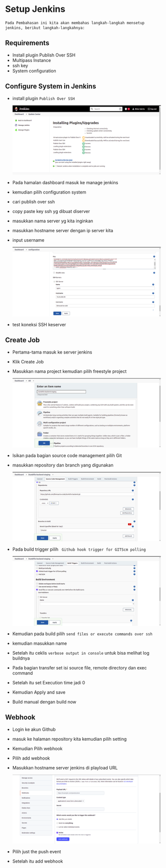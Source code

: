# Setup Jenkins
    Pada Pembahasan ini kita akan membahas langkah-langkah mensetup jenkins, berikut langkah-langkahnya:

## Requirements

 * Install plugin Publish Over SSH
 * Multipass Instance
 * ssh key
 * System configuration

 ## Configure System in Jenkins

 * install plugin `Publish Over SSH`

    ![gambar 1](assets/jdk1.png)

 * Pada hamalan dashboard masuk ke manage jenkins
 * kemudian pilih configuration system
 * cari publish over ssh
 * copy paste key ssh yg dibuat diserver
 * masukkan nama server yg kita inginkan
 * masukkan hostname server dengan ip server kita
 * input username

    ![gambar 2](assets/jdk2.png)

 * test koneksi SSH keserver

## Create Job
 * Pertama-tama masuk ke server jenkins
 * Klik Create Job
 * Masukkan nama project kemudian pilih freestyle project

    ![gambar 3](assets/jdk3.png)

 * Isikan pada bagian source code management pilih Git
 * masukkan repository dan branch yang digunakan

    ![gambar 4](assets/jdk4.png)

 * Pada build trigger pilih ` Github hook trigger for GITScm polling`

    ![gambar 5](assets/jdk5.png)

 * Kemudian pada build pilih `send files or execute commands over ssh`
 * kemudian masukkan name
 * Setelah itu ceklis `verbose output in console` untuk bisa melihat log buildnya
 * Pada bagian transfer set isi source file, remote directory dan exec command
 * Setelah itu set Execution time jadi 0
 * Kemudian Apply and save
 * Build manual dengan build now

## Webhook
 * Login ke akun Github
 * masuk ke halaman repository kita kemudian pilih setting
 * Kemudian Pilih webhook
 * Pilih add webhook
 * Masukkan hostname server jenkins di playload URL

    ![gambar 6](assets/jdk6.png)

 * Pilih just the push event
 * Setelah itu add webhook 
